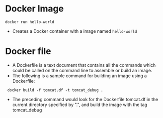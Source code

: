 # Docker Image
`docker run hello-world`
- Creates a Docker container with a image named `hello-world`

# Docker file
- A Dockerfile is a text document that contains all the commands which could be called on the command line to assemble or build an image.
- The following is a sample command for building an image using a Dockerfile:
```aidl
 docker build -f tomcat.df -t tomcat_debug .
```
- The preceding command would look for the Dockerfile tomcat.df in the current directory specified by ".", and build the image with the tag tomcat_debug